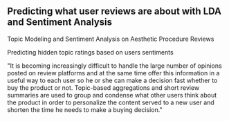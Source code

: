 ## Predicting what user reviews are about with LDA and Sentiment Analysis

Topic Modeling and Sentiment Analysis on Aesthetic Procedure Reviews

Predicting hidden topic ratings based on users sentiments

"It is becoming increasingly difficult to handle the large number of opinions posted on review platforms and at the same time offer this information in a useful way to each user so he or she can make a decision fast whether to buy the product or not. Topic-based aggregations and short review summaries are used to group and condense what other users think about the product in order to personalize the content served to a new user and shorten the time he needs to make a buying decision."
